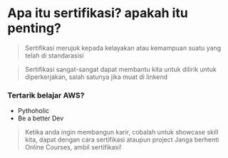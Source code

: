 # Apa itu sertifikasi? apakah itu penting?
> Sertifikasi merujuk kepada kelayakan atau kemampuan suatu yang telah di standarasisi


> Sertifikasi sangat-sangat dapat membantu kita untuk dilirik untuk diperkerjakan, salah satunya jika muat di linkend

### Tertarik belajar AWS?
- Pythoholic
- Be a better Dev

> Ketika anda ingin membangun karir, cobalah untuk showcase skill kita, dapat dengan cara sertifikasi ataupun project
> Janga berhenti Online Courses, ambil sertifikasi! 